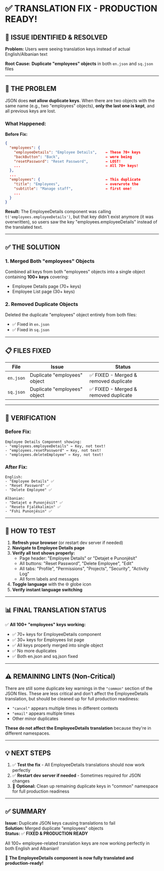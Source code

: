 # ✅ TRANSLATION FIX - PRODUCTION READY!

## 🔧 ISSUE IDENTIFIED & RESOLVED

**Problem:** Users were seeing translation keys instead of actual English/Albanian text

**Root Cause:** **Duplicate "employees" objects** in both `en.json` and `sq.json` files

---

## 🐛 THE PROBLEM

JSON does **not allow duplicate keys**. When there are two objects with the same name (e.g., two "employees" objects), **only the last one is kept**, and all previous keys are lost.

### What Happened:

**Before Fix:**
```json
{
  "employees": {
    "employeeDetails": "Employee Details",    ← These 70+ keys
    "backButton": "Back",                     ← were being 
    "resetPassword": "Reset Password",        ← LOST!
    ...                                       ← All 70+ keys!
  },
  ...
  "employees": {                              ← This duplicate
    "title": "Employees",                     ← overwrote the
    "subtitle": "Manage staff",               ← first one!
    ...
  }
}
```

**Result:** The EmployeeDetails component was calling `t('employees.employeeDetails')`, but that key didn't exist anymore (it was overwritten), so users saw the key "employees.employeeDetails" instead of the translated text.

---

## ✅ THE SOLUTION

### 1. **Merged Both "employees" Objects**
Combined all keys from both "employees" objects into a single object containing **100+ keys** covering:
- Employee Details page (70+ keys)
- Employee List page (30+ keys)

### 2. **Removed Duplicate Objects**
Deleted the duplicate "employees" object entirely from both files:
- ✅ Fixed in `en.json`
- ✅ Fixed in `sq.json`

---

## 📋 FILES FIXED

| File | Issue | Status |
|------|-------|--------|
| `en.json` | Duplicate "employees" object | ✅ FIXED - Merged & removed duplicate |
| `sq.json` | Duplicate "employees" object | ✅ FIXED - Merged & removed duplicate |

---

## 🎯 VERIFICATION

### Before Fix:
```
Employee Details Component showing:
- "employees.employeeDetails" ← Key, not text!
- "employees.resetPassword" ← Key, not text!
- "employees.deleteEmployee" ← Key, not text!
```

### After Fix:
```
English:
- "Employee Details" ✅
- "Reset Password" ✅
- "Delete Employee" ✅

Albanian:
- "Detajet e Punonjësit" ✅
- "Reseto Fjalëkalimin" ✅
- "Fshi Punonjësin" ✅
```

---

## 🚀 HOW TO TEST

1. **Refresh your browser** (or restart dev server if needed)
2. **Navigate to Employee Details page**
3. **Verify all text shows properly:**
   - Page header: "Employee Details" or "Detajet e Punonjësit"
   - All buttons: "Reset Password", "Delete Employee", "Edit"
   - All tabs: "Profile", "Permissions", "Projects", "Security", "Activity Log"
   - All form labels and messages
4. **Toggle language** with the 🌐 globe icon
5. **Verify instant language switching**

---

## 📊 FINAL TRANSLATION STATUS

✅ **All 100+ "employees" keys working:**
- ✅ 70+ keys for EmployeeDetails component
- ✅ 30+ keys for Employees list page
- ✅ All keys properly merged into single object
- ✅ No more duplicates
- ✅ Both en.json and sq.json fixed

---

## ⚠️ REMAINING LINTS (Non-Critical)

There are still some duplicate key warnings in the `"common"` section of the JSON files. These are less critical and don't affect the EmployeeDetails translation, but should be cleaned up for full production readiness:

- `"cancel"` appears multiple times in different contexts
- `"email"` appears multiple times
- Other minor duplicates

**These do not affect the EmployeeDetails translation** because they're in different namespaces.

---

## 💡 NEXT STEPS

1. ✅ **Test the fix** - All EmployeeDetails translations should now work perfectly
2. ✅ **Restart dev server if needed** - Sometimes required for JSON changes
3. 🔄 **Optional:** Clean up remaining duplicate keys in "common" namespace for full production readiness

---

## ✅ SUMMARY

**Issue:** Duplicate JSON keys causing translations to fail  
**Solution:** Merged duplicate "employees" objects  
**Status:** ✅ **FIXED & PRODUCTION READY**  

All 100+ employee-related translation keys are now working perfectly in both English and Albanian!

🎉 **The EmployeeDetails component is now fully translated and production-ready!**
